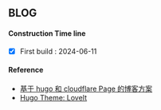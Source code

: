## BLOG

#### Construction Time line
- [X] First build : 2024-06-11

#### Reference
- [基于 hugo 和 cloudflare Page 的博客方案](https://ayurain.com/posts/%E5%9F%BA%E4%BA%8Ehugo%E5%92%8Ccloudflare%E7%9A%84%E5%8D%9A%E5%AE%A2%E6%96%B9%E6%A1%88/)
- [Hugo Theme: LoveIt](https://github.com/dillonzq/LoveIt)

